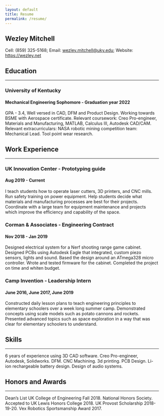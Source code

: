 ```yaml
---
layout: default
title: Resume
permalink: /resume/
---
```


## Wezley Mitchell

Cell: (859) 325-5168; Email: [wezley.mitchell@uky.edu](mailto:wdmi229@uky.edu); Website: https://wezley.net

## Education
---
### University of Kentucky
#### Mechanical Engineering Sophomore - Graduation year 2022

GPA - 3.4, Well versed in CAD, DFM and Product Design. Working towards BSME with Aerospace certificate. Relevant coursework: Creo Pro-engineer, Materials and Manufacturing, MATLAB, Calculus III, Autodesk CAD/CAM. Relevant extracurriculars: NASA robotic mining competition team: Mechanical Lead. Tool point wear research.

## Work Experience
---
### UK Innovation Center - Prototyping guide
#### Aug 2019 - Current

I teach students how to operate laser cutters, 3D printers, and CNC mills. Run safety training on power equipment. Help students decide what materials and manufacturing processes are best for their projects. Coordinate with a large team for equipment maintenance and projects which improve the efficiency and capability of the space.

### Corman & Associates - Engineering Contract
#### Nov 2018 - Jan 2019

Designed electrical system for a Nerf shooting range game cabinet. Designed PCBs using Autodesk Eagle that integrated, custom piezo sensors, lights and sound. Based the design around an ATmega328 micro controller. Wrote and tested firmware for the cabinet. Completed the project on time and whiten budget.

### Camp Invention - Leadership Intern
#### June 2016, June 2017, June 2019

Constructed daily lesson plans to teach engineering principles to elementary schoolers over a week long summer camp. Demonstrated concepts using scale models such as potato cannons and rockets. Presented advanced topics such as space exploration in a way that was clear for elementary schoolers to understand.

## Skills
---
6 years of experience using 3D CAD software. Creo Pro-engineer, Autodesk, Solidworks. DFM. CNC Machining. 3d printing. PCB Design. Li-ion rechargeable battery design. Design of audio systems. 

## Honors and Awards
---
Dean’s List UK College of Engineering Fall 2018. National Honors Society. Accepted to UK Lewis Honors College 2018. UK Provost Scholarship 2018-19-20. Vex Robotics Sportsmanship Award 2017. 